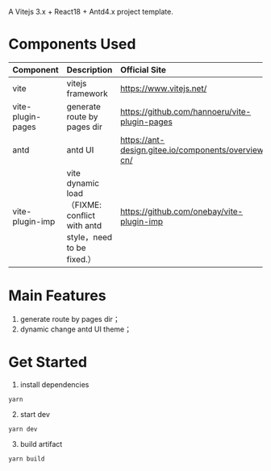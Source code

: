 A Vitejs 3.x + React18 + Antd4.x project template.

# Components Used
| Component | Description | Official Site |
| :--- | :--- | :--- |
| vite | vitejs framework | https://www.vitejs.net/ |
| vite-plugin-pages | generate route by pages dir | https://github.com/hannoeru/vite-plugin-pages |
| antd | antd UI | https://ant-design.gitee.io/components/overview-cn/ |
| vite-plugin-imp | vite dynamic load（FIXME: conflict with antd style，need to be fixed.） | https://github.com/onebay/vite-plugin-imp |

# Main Features
1. generate route by pages dir；
2. dynamic change antd UI theme；

# Get Started
1. install dependencies
```
yarn
```

2. start dev
```
yarn dev
```

3. build artifact
```
yarn build
```

